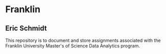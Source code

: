 # Franklin
## Eric Schmidt

This repository is to document and store assignments associated with the Franklin University Master's of Science Data Analytics program.
